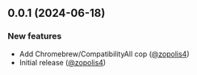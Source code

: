 ## 0.0.1 (2024-06-18)

### New features

* Add Chromebrew/CompatibilityAll cop ([@zopolis4][])
* Initial release ([@zopolis4][])

[@zopolis4]: https://github.com/zopolis4
